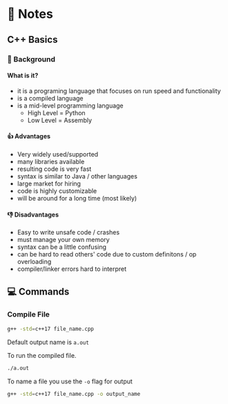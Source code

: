 # 📝 Notes

## C++ Basics

### 📖 Background

#### What is it?

- it is a programing language that focuses on run speed and functionality
- is a compiled language
- is a mid-level programming language
  - High Level = Python
  - Low Level = Assembly

#### 👍 Advantages

- Very widely used/supported
- many libraries available
- resulting code is very fast
- syntax is similar to Java / other languages
- large market for hiring
- code is highly customizable
- will be around for a long time (most likely)

#### 👎 Disadvantages

- Easy to write unsafe code / crashes
- must manage your own memory
- syntax can be a little confusing
- can be hard to read others' code due to custom definitons / op overloading
- compiler/linker errors hard to interpret

## 💻 Commands

### Compile File

```bash
g++ -std=c++17 file_name.cpp
```

Default output name is `a.out`

To run the compiled file.

```bash
./a.out
```

To name a file you use the `-o` flag for output

```bash
g++ -std=c++17 file_name.cpp -o output_name
```
